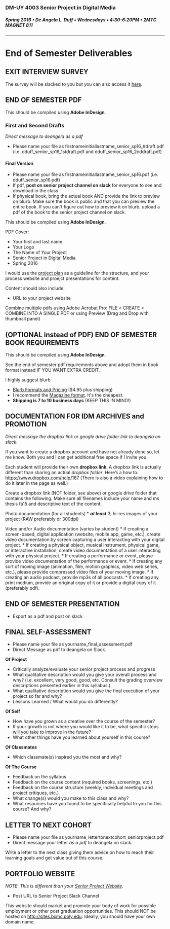 ### DM-UY 4003 Senior Project in Digital Media
##### Spring 2016 • De Angela L. Duff • Wednesdays • 4:30-6:20PM • 2MTC MAGNET 811 

---

# End of Semester Deliverables

## EXIT INTERVIEW SURVEY
The survey will be slacked to you but you can also access it <a href="https://docs.google.com/forms/d/1B1sKhE43W0fSWwrS969Q3iH4S9-PrLOCaUv0ereOgVw/viewform" target="_blank">here</a>.

## END OF SEMESTER PDF
This should be compiled using **Adobe InDesign**.

### First and Second Drafts
*Direct message to deangela as a pdf*
* Please name your file as firstnameinitiallastname_senior_sp16_#draft.pdf (i.e. dduff_senior_sp16_1stdraft.pdf and dduff_senior_sp16_2nddraft.pdf)

#### Final Version
* Please name your file as firstnameinitiallastname_senior_sp16.pdf (i.e. dduff_senior_sp16.pdf) 
* If pdf, **post on senior project channel on slack** for everyone to see and download in the class
* If physical book, bring the actual book AND provide the link to preview on blurb. Make sure the book is public and that you can preview the entire book. If you can't figure out how to preview it on blurb, upload a pdf of the book to the senior project channel on slack.

This should be compiled using **Adobe InDesign**.   

PDF Cover:
* Your first and last name
* Your Logo
* The Name of Your Project
* Senior Project in Digital Media
* Spring 2016

I would use the [project plan](dm4003_senior_project_plan.md) as a guideline for the structure, and your process website and proejct presentations for content.
 
Content should also include:
  * URL to your project website


Combine multiple pdfs using Adobe Acrobat Pro:
FILE > CREATE > COMBINE INTO A SINGLE PDF
or using Preview (Drag and Drop with thumbnail panel)


## (OPTIONAL instead of PDF) END OF SEMESTER BOOK REQUIREMENTS

This should be compiled using **Adobe InDesign**.    

See the end of semester pdf requirements above and adopt them in book format instead IF YOU WANT EXTRA CREDIT.

I highly suggest blurb
* [Blurb Formats and Pricing](http://www.blurb.com/create/book/pricing#color-pocket) ($4.95 plus shipping)
* I recommend the [Magazine format](http://www.blurb.com/pricing#magazines). It's the cheapest.
* **Shipping is 7 to 10 business days** (KEEP THIS IN MIND!)


## DOCUMENTATION FOR IDM ARCHIVES and PROMOTION

*Direct message the dropbox link or google drive folder link to deangela on slack.*

If you want to create a dropbox account and have not already done so, let me know. Both you and I can get additional free space if I invite you.

Each student will provide their own **dropbox link**. A dropbox link is actually different than sharing an actual *dropbox folder*. Here’s a how to: https://www.dropbox.com/help/167 (There is also a video explaining how to do it later in the page as well.) 
 
Create a dropbox link (NOT folder, see above) or google drive folder that contains the following. Make sure all filenames include your name and ms thesis fa15 and descriptive text of the content: 

Photo documentation (for all students)
    * ***at least*** 3, hi-res images of your project (RAW preferably or 300dpi)

Video and/or Audio documentation (varies by student)
    * If creating a screen-based, digital application (website, mobile app, game, etc.), create video documentation by screen capturing a user interacting with your digital project.
    * If creating a physical object, musical instrument, physical game, or interactive installation, create video documentation of a user interacting with your physical project.
    * If creating a performance or event, please provide video documentation of the performance or event.
    * If creating any sort of moving image (animation, film, motion graphics, video web series, etc.), please provide compressed video files of your moving image.
    * If creating an audio podcast, provide mp3s of all podcasts.
    * If creating any print medium, provide an original copy of it or provide a digital copy of it (preferably pdf).

  

## END OF SEMESTER PRESENTATION
* Export as a pdf and post on slack





## FINAL SELF-ASSESSMENT

* Please name your file as yourname_final_assessment.pdf
* Direct Message as pdf to deangela on Slack.

**Of Project**
* Critically analyze/evaluate your senior project process and progress
* What qualitative description would you give your overall process and why? (i.e. excellent, very good, good, etc. Consult the grading overview descriptions presented earlier in this syllabus.)
* What qualitative description would you give the final execution of your project so far and why?
* Lessons Learned / What would you do differently?

**Of Self**
* How have you grown as a creative over the course of the semester?
* If your growth is not where you would like it to be, what specific steps will you take to improve in the future?
* What other things have you learned about yourself in this course?

**Of Classmates**
* Which classmate(s) inspired you the most and why? 

**Of The Course**
* Feedback on the syllabus 
* Feedback on the course content (required books, screenings, etc.)
* Feedback on the course structure (weekly, individual meetings and project critiques, etc.)
* What change(s) would you make to this class and why?
* What resources have you found to be specifically helpful to you for this course? And why?


## LETTER TO NEXT COHORT   

* Please name your file as yourname_lettertonextcohort_seniorproject.pdf
* Direct message your letter *as a pdf* to deangela on slack. 

Write a letter to the next class giving them advice on how to reach their learning goals and get value out of this course.


## PORTFOLIO WEBSITE
*NOTE: This is different than your <a href="dm4003_senior_project_blog.md">Senior Project Website</a>.*

* Post URL to Senior Project Slack Channel

This website should market and promote your body of work for possible employment or other post graduation opportunities. This should NOT be hosted on http://sites.bxmc.poly.edu. Ideally, you should have your own domain name.






